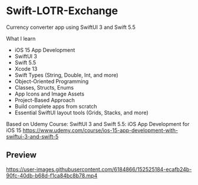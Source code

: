 # Swift-LOTR-Exchange
Currency converter app using SwiftUI 3 and Swift 5.5


What I learn
- iOS 15 App Development
- SwiftUI 3
- Swift 5.5
- Xcode 13
- Swift Types (String, Double, Int, and more)
- Object-Oriented Programming
- Classes, Structs, Enums
- App Icons and Image Assets
- Project-Based Approach
- Build complete apps from scratch
- Essential SwiftUI layout tools (Grids, Stacks, and more)

Based on Udemy Course: SwiftUI 3 and Swift 5.5: iOS App Development for iOS 15
https://www.udemy.com/course/ios-15-app-development-with-swiftui-3-and-swift-5


## Preview

https://user-images.githubusercontent.com/6184866/152525184-ecafb24b-90fc-40db-b68d-f1ca84bc8b78.mp4

